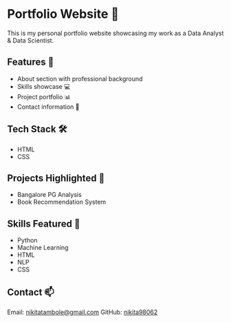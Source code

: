 # Portfolio Website 🌟

This is my personal portfolio website showcasing my work as a Data Analyst & Data Scientist.

## Features 🚀
- About section with professional background
- Skills showcase 💻
- Project portfolio 📊
- Contact information 📧

## Tech Stack 🛠️
- HTML
- CSS

## Projects Highlighted 📌
- Bangalore PG Analysis
- Book Recommendation System

## Skills Featured 🎯
- Python
- Machine Learning
- HTML
- NLP
- CSS

## Contact 📫
Email: nikitatambole@gmail.com
GitHub: [nikita98062](https://github.com/nikita98062)
